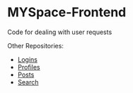# MYSpace-Frontend
Code for dealing with user requests


Other Repositories:
- [Logins](https://github.com/DannyMoses/MYSpace-Logins)
- [Profiles](https://github.com/DannyMoses/MYSpace-Profiles)
- [Posts](https://github.com/DannyMoses/MYSpace-posts/)
- [Search](https://github.com/yang573/MYSpace-Search)
